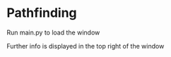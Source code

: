 # Pathfinding

Run main.py to load the window

Further info is displayed in the top right of the window
